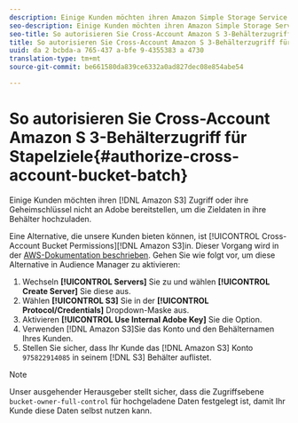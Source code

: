 ```yaml
---
description: Einige Kunden möchten ihren Amazon Simple Storage Service (Amazon S 3) oder geheimen Schlüssel nicht für Adobe bereitstellen, um die Zieldaten in ihre Behälter hochzuladen.
seo-description: Einige Kunden möchten ihren Amazon Simple Storage Service (Amazon S 3) oder geheimen Schlüssel nicht für Adobe bereitstellen, um die Zieldaten in ihre Behälter hochzuladen.
seo-title: So autorisieren Sie Cross-Account Amazon S 3-Behälterzugriff für Stapelziele
title: So autorisieren Sie Cross-Account Amazon S 3-Behälterzugriff für Stapelziele
uuid: da 2 bcbda-a 765-437 a-bfe 9-4355383 a 4730
translation-type: tm+mt
source-git-commit: be661580da839ce6332a0ad827dec08e854abe54

---
```



# So autorisieren Sie Cross-Account Amazon S 3-Behälterzugriff für Stapelziele{#authorize-cross-account-bucket-batch}

Einige Kunden möchten ihren [!DNL Amazon S3] Zugriff oder ihre Geheimschlüssel nicht an Adobe bereitstellen, um die Zieldaten in ihre Behälter hochzuladen.

Eine Alternative, die unsere Kunden bieten können, ist [!UICONTROL Cross-Account Bucket Permissions][!DNL Amazon S3]in. Dieser Vorgang wird in der [AWS-Dokumentation beschrieben](https://docs.aws.amazon.com/AmazonS3/latest/dev/example-walkthroughs-managing-access-example2.html). Gehen Sie wie folgt vor, um diese Alternative in Audience Manager zu aktivieren:

1. Wechseln **[!UICONTROL Servers]** Sie zu und wählen **[!UICONTROL Create Server]** Sie diese aus.
1. Wählen **[!UICONTROL S3]** Sie in der **[!UICONTROL Protocol/Credentials]** Dropdown-Maske aus.
1. Aktivieren **[!UICONTROL Use Internal Adobe Key]** Sie die Option.
1. Verwenden [!DNL Amazon S3]Sie das Konto und den Behälternamen Ihres Kunden.
1. Stellen Sie sicher, dass Ihr Kunde das [!DNL Amazon S3] Konto `975822914085` in seinem [!DNL S3] Behälter auflistet.

>[!NOTE]
>
>Unser ausgehender Herausgeber stellt sicher, dass die Zugriffsebene `bucket-owner-full-control` für hochgeladene Daten festgelegt ist, damit Ihr Kunde diese Daten selbst nutzen kann.
